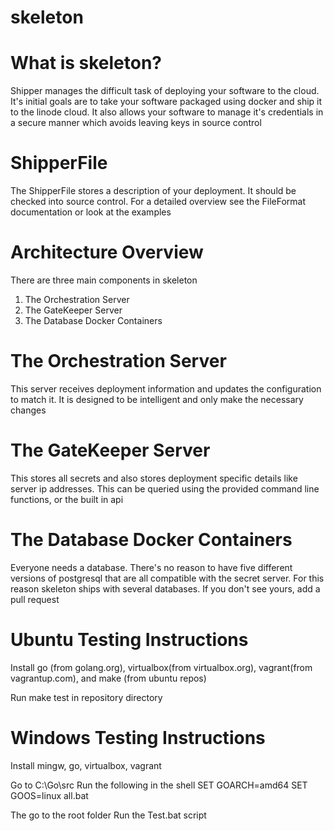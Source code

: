 skeleton
=======

# What is skeleton?

Shipper manages the difficult task of deploying your software to the cloud.
It's initial goals are to take your software packaged using docker and
ship it to the linode cloud. It also allows your software to manage it's
credentials in a secure manner which avoids leaving keys in source control

# ShipperFile

The ShipperFile stores a description of your deployment. It should be checked
into source control. For a detailed overview see the FileFormat documentation
or look at the examples

# Architecture Overview

There are three main components in skeleton

1. The Orchestration Server
2. The GateKeeper Server
3. The Database Docker Containers

# The Orchestration Server

This server receives deployment information and updates the configuration to
match it. It is designed to be intelligent and only make the necessary changes

# The GateKeeper Server

This stores all secrets and also stores deployment specific details
like server ip addresses. This can be queried using the provided command line
functions, or the built in api

# The Database Docker Containers

Everyone needs a database. There's no reason to have five different versions
of postgresql that are all compatible with the secret server. For this reason
skeleton ships with several databases. If you don't see yours, add a pull
request

# Ubuntu Testing Instructions

Install go (from golang.org), virtualbox(from virtualbox.org), 
vagrant(from vagrantup.com), and make (from ubuntu repos)

Run make test in repository directory

# Windows Testing Instructions

Install mingw, go, virtualbox, vagrant

Go to C:\Go\src
Run the following in the shell
SET GOARCH=amd64
SET GOOS=linux
all.bat

The go to the root folder
Run the Test.bat script
